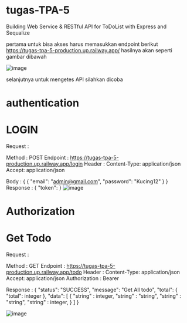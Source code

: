 # tugas-TPA-5
Building Web Service &amp; RESTful API for ToDoList with Express and Sequalize

pertama untuk bisa akses harus memasukkan endpoint berikut https://tugas-tpa-5-production.up.railway.app/
hasilnya akan seperti gambar dibawah


![image](https://github.com/mr-exploit/tugas-TPA-5/assets/65493711/aa1b329d-6c97-46c7-b343-c93dc19d1b6a)

selanjutnya untuk mengetes API silahkan dicoba 

# authentication

# LOGIN

Request :

Method : POST
Endpoint : https://tugas-tpa-5-production.up.railway.app/login
Header :
Content-Type: application/json
Accept: application/json

Body :
{
   {
    "email": "admin@gmail.com",
    "password": "Kucing12"
  }
}
Response :
{
    "token": <token>
}
![image](https://github.com/mr-exploit/tugas-TPA-5/assets/65493711/4de22446-ae85-4716-9ad0-d1a689d38a75)

  
# Authorization
# Get Todo
  
Request :

Method : GET
Endpoint : https://tugas-tpa-5-production.up.railway.app/todo
Header :
Content-Type: application/json
Accept: application/json
Authorization : Bearer <token>

Response : 
  {
    "status": "SUCCESS",
    "message": "Get All todo",
    "total": {
        "total": integer
    },
    "data": [ 
          {
              "string" : integer,
              "string" : "string",
              "string" : "string",
              "string" : integer,
          }
  ]
  }
   
  
  ![image](https://github.com/mr-exploit/tugas-TPA-5/assets/65493711/c95e1d1a-2ec0-432e-ae0c-32473570df40)
  
  
